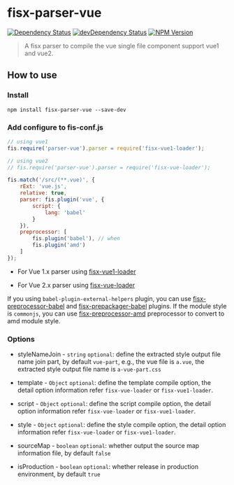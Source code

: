 fisx-parser-vue
======
[![Dependency Status](https://david-dm.org/wuhy/fisx-parser-vue.svg)](https://david-dm.org/wuhy/fisx-parser-vue) [![devDependency Status](https://david-dm.org/wuhy/fisx-parser-vue/dev-status.svg)](https://david-dm.org/wuhy/fisx-parser-vue#info=devDependencies) [![NPM Version](https://img.shields.io/npm/v/fisx-parser-vue.svg?style=flat)](https://npmjs.org/package/fisx-parser-vue)

> A fisx parser to compile the vue single file component support vue1 and vue2. 

## How to use

### Install

```shell
npm install fisx-parser-vue --save-dev
```

### Add configure to fis-conf.js

```js
// using vue1
fis.require('parser-vue').parser = require('fisx-vue1-loader');

// using vue2
// fis.require('parser-vue').parser = require('fisx-vue-loader');

fis.match('/src/(**.vue)', {
    rExt: 'vue.js',
    relative: true,
    parser: fis.plugin('vue', {
        script: {
            lang: 'babel'
        }
    }),
    preprocessor: [
        fis.plugin('babel'), // when 
        fis.plugin('amd')
    ]
});
```

* For Vue 1.x parser using [fisx-vue1-loader](https://github.com/wuhy/fisx-vue1-loader)

* For Vue 2.x parser using [fisx-vue-loader](https://github.com/wuhy/fisx-vue-loader)

If you using `babel-plugin-external-helpers` plugin, you can use [fisx-preprocessor-babel](https://github.com/wuhy/fisx-preprocessor-babel) and [fisx-prepackager-babel](https://github.com/wuhy/fisx-prepackager-babel) plugins. If the module style is `commonjs`, you can use [fisx-preprocessor-amd](https://github.com/wuhy/fisx-preprocessor-amd) preprocessor to convert to amd module style.

### Options

* styleNameJoin - `string` `optional`: define the extracted style output file name join part, by default `vue-part`, e.g., the vue file is `a.vue`, the extracted style output file name is `a-vue-part.css`

* template - `Object` `optional`: define the template compile option, the detail option information refer `fisx-vue-loader` or `fisx-vue1-loader`.

* script - `Object` `optional`: define the script compile option, the detail option information refer `fisx-vue-loader` or `fisx-vue1-loader`.

* style - `Object` `optional`: define the style compile option, the detail option information refer `fisx-vue-loader` or `fisx-vue1-loader`.

* sourceMap - `boolean` `optional`: whether output the source map information file, by default `false`

* isProduction - `boolean` `optional`: whether release in production environment, by default `true`
